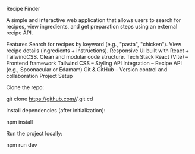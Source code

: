 Recipe Finder

A simple and interactive web application that allows users to search for recipes, view ingredients, and get preparation steps using an external recipe API.

 Features
Search for recipes by keyword (e.g., "pasta", "chicken").
View recipe details (ingredients + instructions).
Responsive UI built with React + TailwindCSS.
Clean and modular code structure.
 Tech Stack
React (Vite) – Frontend framework
Tailwind CSS – Styling
API Integration – Recipe API (e.g., Spoonacular or Edamam)
Git & GitHub – Version control and collaboration
 Project Setup

Clone the repo:

git clone https://github.com/<your-username>/<your-repo>.git
cd <your-repo>


Install dependencies (after initialization):

npm install


Run the project locally:

npm run dev
